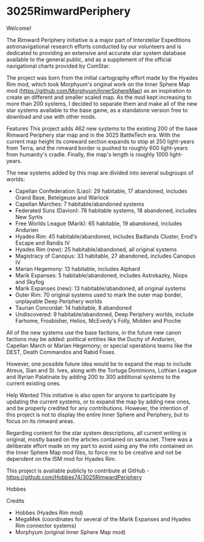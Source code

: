 # 3025RimwardPeriphery
 
Welcome!

The Rimward Periphery initiative is a major part of Interstellar Expeditions astronavigational research efforts conducted by our volunteers and is dedicated to providing an extensive and accurate star system database available to the general public, and as a supplement of the official navigational charts provided by ComStar.

The project was born from the initial cartography effort made by the Hyades Rim mod, which took Morphyum's original work on the Inner Sphere Map mod (https://github.com/Morphyum/InnerSphereMap) as an inspiration to create an different and smaller scaled map. As the mod kept increasing to more than 200 systems, I decided to separate them and make all of the new star systems available to the base game, as a standalone version free to download and use with other mods.

Features
This project adds 462 new systems to the existing 200 of the base Rimward Periphery star map and in the 3025 BattleTech era. With the current map height its coreward section expands to stop at 250 light-years from Terra, and the rimward border is pushed to roughly 600 light-years from humanity's cradle. Finally, the map's length is roughly 1000 light-years.

The new systems added by this map are divided into several subgroups of worlds:
* Capellan Confederation (Liao): 29 habitable, 17 abandoned, includes Grand Base, Betelgeuse and Warlock
* Capellan Marches: 7 habitable/abandoned systems
* Federated Suns (Davion): 78 habitable systems, 18 abandoned, includes New Syrtis
* Free Worlds League (Marik): 65 habitable, 19 abandoned, includes Andurien
* Hyades Rim: 45 habitable/abandoned, includes Badlands Cluster, Erod's Escape and Randis IV
* Hyades Rim (new): 25 habitable/abandoned, all original systems
* Magistracy of Canopus: 33 habitable, 27 abandoned, includes Canopus IV
* Marian Hegemony: 13 habitable, includes Alphard
* Marik Expanses: 5 habitable/abandoned, includes Astrokazky, Niops and Skyfog
* Marik Expanses (new): 13 habitable/abandoned, all original systems
* Outer Rim: 70 original systems used to mark the outer map border, unplayable Deep Periphery worlds
* Taurian Concordat: 14 habitable, 8 abandoned
* Undiscovered: 9 habitable/abandoned, Deep Periphery worlds, include Farhome, Frosbisher, Helios, McEvedy's Folly, Midden and Pioche

All of the new systems use the base factions, in the future new canon factions may be added: political entities like the Duchy of Andurien, Capellan March or Marian Hegemony; or special operations teams like the DEST, Death Commandos and Rabid Foxes. 

However, one possible future idea would be to expand the map to include Atreus, Sian and St. Ives, along with the Tortuga Dominions, Lothian League and Illyrian Palatinate by adding 200 to 300 additional systems to the current existing ones. 

Help Wanted
This initiative is also open for anyone to participate by updating the current systems, or to expand the map by adding new ones, and be properly credited for any contributions. However, the intention of this project is not to display the entire Inner Sphere and Periphery, but to focus on its rimward areas. 

Regarding content for the star system descriptions, all current writing is original, mostly based on the articles contained on sarna.net. There was a deliberate effort made on my part to avoid using any the info contained on the Inner Sphere Map mod files, to force me to be creative and not be dependent on the ISM mod for Hyades Rim.  

This project is available publicly to contribute at GitHub - https://github.com/Hobbes74/3025RimwardPeriphery

Hobbes

Credits
* Hobbes (Hyades Rim mod)
* MegaMek (coordinates for several of the Marik Expanses and Hyades Rim connector systems)
* Morphyum (original Inner Sphere Map mod)
